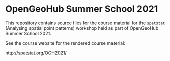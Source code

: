 # OpenGeoHub Summer School 2021

This repository contains source files for the course material for the
`spatstat` (Analysing spatial point patterns) workshop held as part of 
OpenGeoHub Summer School 2021.

See the course website for the rendered course material:

http://spatstat.org/OGH2021/
